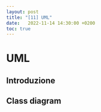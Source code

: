 ```yaml
---
layout: post
title: "[11] UML"
date:   2022-11-14 14:30:00 +0200
toc: true
---
```


<style>
    p.plantuml-parent {
        margin-bottom: 0;
    }
    p.tab {
        margin-left: 30px;
    }
</style>

# UML

## Introduzione


## Class diagram

#

#

#

#

#
#